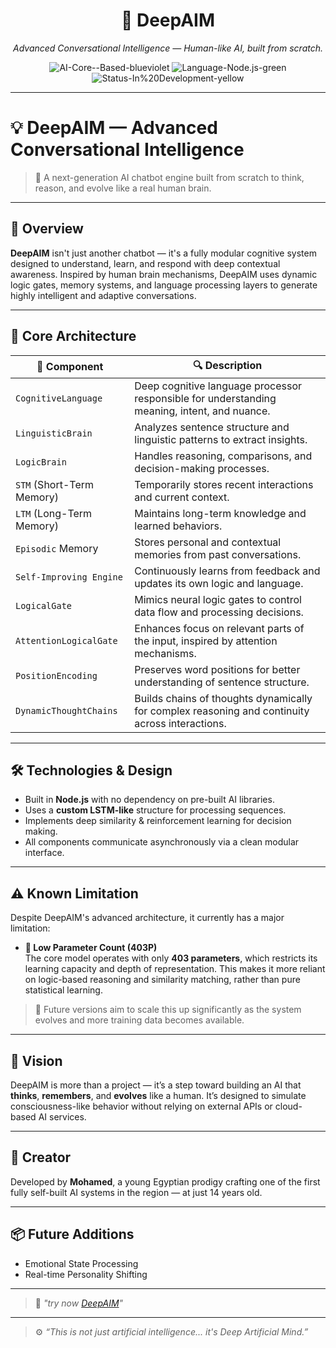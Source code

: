 <h1 align="center">🧠 DeepAIM</h1>
<p align="center">
  <em>Advanced Conversational Intelligence — Human-like AI, built from scratch.</em>
</p>

<p align="center">
  <img src="https://img.shields.io/badge/AI-Core--Based-blueviolet?style=flat-square" alt="AI-Core--Based-blueviolet" />
  <img src="https://img.shields.io/badge/Language-Node.js-green?style=flat-square" alt="Language-Node.js-green" />
  <img src="https://img.shields.io/badge/Status-In%20Development-yellow?style=flat-square" alt="Status-In%20Development-yellow" />
</p>

---

# 💡 DeepAIM — Advanced Conversational Intelligence

> 🧠 A next-generation AI chatbot engine built from scratch to think, reason, and evolve like a real human brain.

---

## 🚀 Overview

**DeepAIM** isn't just another chatbot — it's a fully modular cognitive system designed to understand, learn, and respond with deep contextual awareness. Inspired by human brain mechanisms, DeepAIM uses dynamic logic gates, memory systems, and language processing layers to generate highly intelligent and adaptive conversations.

---

## 🧠 Core Architecture

| 🧩 Component | 🔍 Description |
|-------------|----------------|
| `CognitiveLanguage` | Deep cognitive language processor responsible for understanding meaning, intent, and nuance. |
| `LinguisticBrain` | Analyzes sentence structure and linguistic patterns to extract insights. |
| `LogicBrain` | Handles reasoning, comparisons, and decision-making processes. |
| `STM` (Short-Term Memory) | Temporarily stores recent interactions and current context. |
| `LTM` (Long-Term Memory) | Maintains long-term knowledge and learned behaviors. |
| `Episodic` Memory | Stores personal and contextual memories from past conversations. |
| `Self-Improving Engine` | Continuously learns from feedback and updates its own logic and language. |
| `LogicalGate` | Mimics neural logic gates to control data flow and processing decisions. |
| `AttentionLogicalGate` | Enhances focus on relevant parts of the input, inspired by attention mechanisms. |
| `PositionEncoding` | Preserves word positions for better understanding of sentence structure. |
| `DynamicThoughtChains` | Builds chains of thoughts dynamically for complex reasoning and continuity across interactions. |

---

## 🛠 Technologies & Design

- Built in **Node.js** with no dependency on pre-built AI libraries.
- Uses a **custom LSTM-like** structure for processing sequences.
- Implements deep similarity & reinforcement learning for decision making.
- All components communicate asynchronously via a clean modular interface.

---

## ⚠️ Known Limitation

Despite DeepAIM's advanced architecture, it currently has a major limitation:

- **🚧 Low Parameter Count (403P)**  
  The core model operates with only **403 parameters**, which restricts its learning capacity and depth of representation. This makes it more reliant on logic-based reasoning and similarity matching, rather than pure statistical learning.

> 📌 Future versions aim to scale this up significantly as the system evolves and more training data becomes available.


---

## 🌱 Vision

DeepAIM is more than a project — it’s a step toward building an AI that **thinks**, **remembers**, and **evolves** like a human. It’s designed to simulate consciousness-like behavior without relying on external APIs or cloud-based AI services.

---

## 👑 Creator

Developed by **Mohamed**, a young Egyptian prodigy crafting one of the first fully self-built AI systems in the region — at just 14 years old.

---

## 📦 Future Additions

- Emotional State Processing  
- Real-time Personality Shifting

---

> 🔗 _"try now [DeepAIM](https://deepaim.firebaseapp.com)"_

---

> ⚙️ _“This is not just artificial intelligence... it's Deep Artificial Mind.”_
